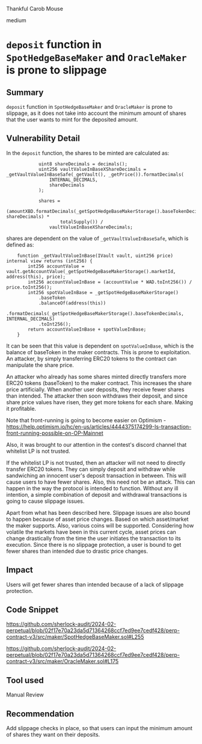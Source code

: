 Thankful Carob Mouse

medium

# `deposit` function in `SpotHedgeBaseMaker` and `OracleMaker` is prone to slippage

## Summary
`deposit` function in `SpotHedgeBaseMaker` and `OracleMaker` is prone to slippage, as it does not take into account the minimum amount of shares that the user wants to mint for the deposited amount.

## Vulnerability Detail
In the `deposit` function, the shares to be minted are calculated as:

```solidity
            uint8 shareDecimals = decimals();
            uint256 vaultValueInBaseXShareDecimals = _getVaultValueInBaseSafe(_getVault(), _getPrice()).formatDecimals(
                INTERNAL_DECIMALS,
                shareDecimals
            );

            shares =
                (amountXBD.formatDecimals(_getSpotHedgeBaseMakerStorage().baseTokenDecimals, shareDecimals) *
                    totalSupply()) /
                vaultValueInBaseXShareDecimals;
```

shares are dependent on the value of `_getVaultValueInBaseSafe`, which is defined as:

```solidity
    function _getVaultValueInBase(IVault vault, uint256 price) internal view returns (int256) {
        int256 accountValue = vault.getAccountValue(_getSpotHedgeBaseMakerStorage().marketId, address(this), price);
        int256 accountValueInBase = (accountValue * WAD.toInt256()) / price.toInt256();
        int256 spotValueInBase = _getSpotHedgeBaseMakerStorage()
            .baseToken
            .balanceOf(address(this))
            .formatDecimals(_getSpotHedgeBaseMakerStorage().baseTokenDecimals, INTERNAL_DECIMALS)
            .toInt256();
        return accountValueInBase + spotValueInBase;
    }
```             
It can be seen that this value is dependent on `spotValueInBase`, which is the balance of baseToken in the maker contracts. This is prone to exploitation. An attacker, by simply transferring ERC20 tokens to the contract can manipulate the share price.

An attacker who already has some shares minted directly transfers more ERC20 tokens (baseToken) to the maker contract. This increases the share price artificially. When another user deposits, they receive fewer shares than intended. The attacker then soon withdraws their deposit, and since share price values have risen, they get more tokens for each share. Making it profitable. 

Note that front-running is going to become easier on Optimism - https://help.optimism.io/hc/en-us/articles/4444375174299-Is-transaction-front-running-possible-on-OP-Mainnet

Also, it was brought to our attention in the contest's discord channel that whitelist LP is not trusted.

If the whitelist LP is not trusted, then an attacker will not need to directly transfer ERC20 tokens. They can simply deposit and withdraw while sandwiching an innocent user's deposit transaction in between. This will cause users to have fewer shares. Also, this need not be an attack. This can happen in the way the protocol is intended to function. Without any ill intention, a simple combination of deposit and withdrawal transactions is going to cause slippage issues.

Apart from what has been described here. Slippage issues are also bound to happen because of asset price changes. Based on which asset/market the maker supports. Also, various coins will be supported. Considering how volatile the markets have been in this current cycle, asset prices can change drastically from the time the user initiates the transaction to its execution. Since there is no slippage protection, a user is bound to get fewer shares than intended due to drastic price changes.

## Impact
Users will get fewer shares than intended because of a lack of slippage protection.

## Code Snippet
https://github.com/sherlock-audit/2024-02-perpetual/blob/02f17e70a23da5d71364268ccf7ed9ee7cedf428/perp-contract-v3/src/maker/SpotHedgeBaseMaker.sol#L255

https://github.com/sherlock-audit/2024-02-perpetual/blob/02f17e70a23da5d71364268ccf7ed9ee7cedf428/perp-contract-v3/src/maker/OracleMaker.sol#L175

## Tool used

Manual Review

## Recommendation
Add slippage checks in place, so that users can input the minimum amount of shares they want on their deposits.
